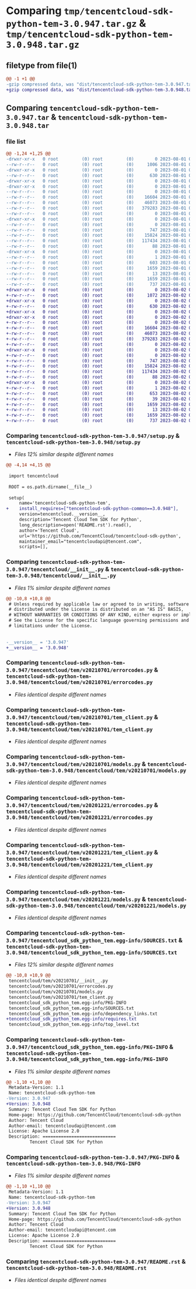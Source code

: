 # Comparing `tmp/tencentcloud-sdk-python-tem-3.0.947.tar.gz` & `tmp/tencentcloud-sdk-python-tem-3.0.948.tar.gz`

## filetype from file(1)

```diff
@@ -1 +1 @@
-gzip compressed data, was "dist/tencentcloud-sdk-python-tem-3.0.947.tar", last modified: Tue Aug  1 00:57:31 2023, max compression
+gzip compressed data, was "dist/tencentcloud-sdk-python-tem-3.0.948.tar", last modified: Wed Aug  2 00:38:58 2023, max compression
```

## Comparing `tencentcloud-sdk-python-tem-3.0.947.tar` & `tencentcloud-sdk-python-tem-3.0.948.tar`

### file list

```diff
@@ -1,24 +1,25 @@
-drwxr-xr-x   0 root         (0) root         (0)        0 2023-08-01 00:57:31.000000 tencentcloud-sdk-python-tem-3.0.947/
--rw-r--r--   0 root         (0) root         (0)     1006 2023-08-01 00:57:31.000000 tencentcloud-sdk-python-tem-3.0.947/setup.py
-drwxr-xr-x   0 root         (0) root         (0)        0 2023-08-01 00:57:31.000000 tencentcloud-sdk-python-tem-3.0.947/tencentcloud/
--rw-r--r--   0 root         (0) root         (0)      630 2023-08-01 00:57:31.000000 tencentcloud-sdk-python-tem-3.0.947/tencentcloud/__init__.py
-drwxr-xr-x   0 root         (0) root         (0)        0 2023-08-01 00:57:31.000000 tencentcloud-sdk-python-tem-3.0.947/tencentcloud/tem/
-drwxr-xr-x   0 root         (0) root         (0)        0 2023-08-01 00:57:31.000000 tencentcloud-sdk-python-tem-3.0.947/tencentcloud/tem/v20210701/
--rw-r--r--   0 root         (0) root         (0)        0 2023-08-01 00:57:31.000000 tencentcloud-sdk-python-tem-3.0.947/tencentcloud/tem/v20210701/__init__.py
--rw-r--r--   0 root         (0) root         (0)    16604 2023-08-01 00:57:31.000000 tencentcloud-sdk-python-tem-3.0.947/tencentcloud/tem/v20210701/errorcodes.py
--rw-r--r--   0 root         (0) root         (0)    46073 2023-08-01 00:57:31.000000 tencentcloud-sdk-python-tem-3.0.947/tencentcloud/tem/v20210701/tem_client.py
--rw-r--r--   0 root         (0) root         (0)   379283 2023-08-01 00:57:31.000000 tencentcloud-sdk-python-tem-3.0.947/tencentcloud/tem/v20210701/models.py
--rw-r--r--   0 root         (0) root         (0)        0 2023-08-01 00:57:31.000000 tencentcloud-sdk-python-tem-3.0.947/tencentcloud/tem/__init__.py
-drwxr-xr-x   0 root         (0) root         (0)        0 2023-08-01 00:57:31.000000 tencentcloud-sdk-python-tem-3.0.947/tencentcloud/tem/v20201221/
--rw-r--r--   0 root         (0) root         (0)        0 2023-08-01 00:57:31.000000 tencentcloud-sdk-python-tem-3.0.947/tencentcloud/tem/v20201221/__init__.py
--rw-r--r--   0 root         (0) root         (0)      747 2023-08-01 00:57:31.000000 tencentcloud-sdk-python-tem-3.0.947/tencentcloud/tem/v20201221/errorcodes.py
--rw-r--r--   0 root         (0) root         (0)    15824 2023-08-01 00:57:31.000000 tencentcloud-sdk-python-tem-3.0.947/tencentcloud/tem/v20201221/tem_client.py
--rw-r--r--   0 root         (0) root         (0)   117434 2023-08-01 00:57:31.000000 tencentcloud-sdk-python-tem-3.0.947/tencentcloud/tem/v20201221/models.py
--rw-r--r--   0 root         (0) root         (0)       88 2023-08-01 00:57:31.000000 tencentcloud-sdk-python-tem-3.0.947/setup.cfg
-drwxr-xr-x   0 root         (0) root         (0)        0 2023-08-01 00:57:31.000000 tencentcloud-sdk-python-tem-3.0.947/tencentcloud_sdk_python_tem.egg-info/
--rw-r--r--   0 root         (0) root         (0)        1 2023-08-01 00:57:31.000000 tencentcloud-sdk-python-tem-3.0.947/tencentcloud_sdk_python_tem.egg-info/dependency_links.txt
--rw-r--r--   0 root         (0) root         (0)      603 2023-08-01 00:57:31.000000 tencentcloud-sdk-python-tem-3.0.947/tencentcloud_sdk_python_tem.egg-info/SOURCES.txt
--rw-r--r--   0 root         (0) root         (0)     1659 2023-08-01 00:57:31.000000 tencentcloud-sdk-python-tem-3.0.947/tencentcloud_sdk_python_tem.egg-info/PKG-INFO
--rw-r--r--   0 root         (0) root         (0)       13 2023-08-01 00:57:31.000000 tencentcloud-sdk-python-tem-3.0.947/tencentcloud_sdk_python_tem.egg-info/top_level.txt
--rw-r--r--   0 root         (0) root         (0)     1659 2023-08-01 00:57:31.000000 tencentcloud-sdk-python-tem-3.0.947/PKG-INFO
--rw-r--r--   0 root         (0) root         (0)      737 2023-08-01 00:57:31.000000 tencentcloud-sdk-python-tem-3.0.947/README.rst
+drwxr-xr-x   0 root         (0) root         (0)        0 2023-08-02 00:38:58.000000 tencentcloud-sdk-python-tem-3.0.948/
+-rw-r--r--   0 root         (0) root         (0)     1072 2023-08-02 00:38:58.000000 tencentcloud-sdk-python-tem-3.0.948/setup.py
+drwxr-xr-x   0 root         (0) root         (0)        0 2023-08-02 00:38:58.000000 tencentcloud-sdk-python-tem-3.0.948/tencentcloud/
+-rw-r--r--   0 root         (0) root         (0)      630 2023-08-02 00:38:58.000000 tencentcloud-sdk-python-tem-3.0.948/tencentcloud/__init__.py
+drwxr-xr-x   0 root         (0) root         (0)        0 2023-08-02 00:38:58.000000 tencentcloud-sdk-python-tem-3.0.948/tencentcloud/tem/
+drwxr-xr-x   0 root         (0) root         (0)        0 2023-08-02 00:38:58.000000 tencentcloud-sdk-python-tem-3.0.948/tencentcloud/tem/v20210701/
+-rw-r--r--   0 root         (0) root         (0)        0 2023-08-02 00:38:58.000000 tencentcloud-sdk-python-tem-3.0.948/tencentcloud/tem/v20210701/__init__.py
+-rw-r--r--   0 root         (0) root         (0)    16604 2023-08-02 00:38:58.000000 tencentcloud-sdk-python-tem-3.0.948/tencentcloud/tem/v20210701/errorcodes.py
+-rw-r--r--   0 root         (0) root         (0)    46073 2023-08-02 00:38:58.000000 tencentcloud-sdk-python-tem-3.0.948/tencentcloud/tem/v20210701/tem_client.py
+-rw-r--r--   0 root         (0) root         (0)   379283 2023-08-02 00:38:58.000000 tencentcloud-sdk-python-tem-3.0.948/tencentcloud/tem/v20210701/models.py
+-rw-r--r--   0 root         (0) root         (0)        0 2023-08-02 00:38:58.000000 tencentcloud-sdk-python-tem-3.0.948/tencentcloud/tem/__init__.py
+drwxr-xr-x   0 root         (0) root         (0)        0 2023-08-02 00:38:58.000000 tencentcloud-sdk-python-tem-3.0.948/tencentcloud/tem/v20201221/
+-rw-r--r--   0 root         (0) root         (0)        0 2023-08-02 00:38:58.000000 tencentcloud-sdk-python-tem-3.0.948/tencentcloud/tem/v20201221/__init__.py
+-rw-r--r--   0 root         (0) root         (0)      747 2023-08-02 00:38:58.000000 tencentcloud-sdk-python-tem-3.0.948/tencentcloud/tem/v20201221/errorcodes.py
+-rw-r--r--   0 root         (0) root         (0)    15824 2023-08-02 00:38:58.000000 tencentcloud-sdk-python-tem-3.0.948/tencentcloud/tem/v20201221/tem_client.py
+-rw-r--r--   0 root         (0) root         (0)   117434 2023-08-02 00:38:58.000000 tencentcloud-sdk-python-tem-3.0.948/tencentcloud/tem/v20201221/models.py
+-rw-r--r--   0 root         (0) root         (0)       88 2023-08-02 00:38:58.000000 tencentcloud-sdk-python-tem-3.0.948/setup.cfg
+drwxr-xr-x   0 root         (0) root         (0)        0 2023-08-02 00:38:58.000000 tencentcloud-sdk-python-tem-3.0.948/tencentcloud_sdk_python_tem.egg-info/
+-rw-r--r--   0 root         (0) root         (0)        1 2023-08-02 00:38:58.000000 tencentcloud-sdk-python-tem-3.0.948/tencentcloud_sdk_python_tem.egg-info/dependency_links.txt
+-rw-r--r--   0 root         (0) root         (0)      653 2023-08-02 00:38:58.000000 tencentcloud-sdk-python-tem-3.0.948/tencentcloud_sdk_python_tem.egg-info/SOURCES.txt
+-rw-r--r--   0 root         (0) root         (0)       39 2023-08-02 00:38:58.000000 tencentcloud-sdk-python-tem-3.0.948/tencentcloud_sdk_python_tem.egg-info/requires.txt
+-rw-r--r--   0 root         (0) root         (0)     1659 2023-08-02 00:38:58.000000 tencentcloud-sdk-python-tem-3.0.948/tencentcloud_sdk_python_tem.egg-info/PKG-INFO
+-rw-r--r--   0 root         (0) root         (0)       13 2023-08-02 00:38:58.000000 tencentcloud-sdk-python-tem-3.0.948/tencentcloud_sdk_python_tem.egg-info/top_level.txt
+-rw-r--r--   0 root         (0) root         (0)     1659 2023-08-02 00:38:58.000000 tencentcloud-sdk-python-tem-3.0.948/PKG-INFO
+-rw-r--r--   0 root         (0) root         (0)      737 2023-08-02 00:38:58.000000 tencentcloud-sdk-python-tem-3.0.948/README.rst
```

### Comparing `tencentcloud-sdk-python-tem-3.0.947/setup.py` & `tencentcloud-sdk-python-tem-3.0.948/setup.py`

 * *Files 12% similar despite different names*

```diff
@@ -4,14 +4,15 @@
 
 import tencentcloud
 
 ROOT = os.path.dirname(__file__)
 
 setup(
     name='tencentcloud-sdk-python-tem',
+    install_requires=["tencentcloud-sdk-python-common==3.0.948"],
     version=tencentcloud.__version__,
     description='Tencent Cloud Tem SDK for Python',
     long_description=open('README.rst').read(),
     author='Tencent Cloud',
     url='https://github.com/TencentCloud/tencentcloud-sdk-python',
     maintainer_email="tencentcloudapi@tencent.com",
     scripts=[],
```

### Comparing `tencentcloud-sdk-python-tem-3.0.947/tencentcloud/__init__.py` & `tencentcloud-sdk-python-tem-3.0.948/tencentcloud/__init__.py`

 * *Files 1% similar despite different names*

```diff
@@ -10,8 +10,8 @@
 # Unless required by applicable law or agreed to in writing, software
 # distributed under the License is distributed on an "AS IS" BASIS,
 # WITHOUT WARRANTIES OR CONDITIONS OF ANY KIND, either express or implied.
 # See the License for the specific language governing permissions and
 # limitations under the License.
 
 
-__version__ = '3.0.947'
+__version__ = '3.0.948'
```

### Comparing `tencentcloud-sdk-python-tem-3.0.947/tencentcloud/tem/v20210701/errorcodes.py` & `tencentcloud-sdk-python-tem-3.0.948/tencentcloud/tem/v20210701/errorcodes.py`

 * *Files identical despite different names*

### Comparing `tencentcloud-sdk-python-tem-3.0.947/tencentcloud/tem/v20210701/tem_client.py` & `tencentcloud-sdk-python-tem-3.0.948/tencentcloud/tem/v20210701/tem_client.py`

 * *Files identical despite different names*

### Comparing `tencentcloud-sdk-python-tem-3.0.947/tencentcloud/tem/v20210701/models.py` & `tencentcloud-sdk-python-tem-3.0.948/tencentcloud/tem/v20210701/models.py`

 * *Files identical despite different names*

### Comparing `tencentcloud-sdk-python-tem-3.0.947/tencentcloud/tem/v20201221/errorcodes.py` & `tencentcloud-sdk-python-tem-3.0.948/tencentcloud/tem/v20201221/errorcodes.py`

 * *Files identical despite different names*

### Comparing `tencentcloud-sdk-python-tem-3.0.947/tencentcloud/tem/v20201221/tem_client.py` & `tencentcloud-sdk-python-tem-3.0.948/tencentcloud/tem/v20201221/tem_client.py`

 * *Files identical despite different names*

### Comparing `tencentcloud-sdk-python-tem-3.0.947/tencentcloud/tem/v20201221/models.py` & `tencentcloud-sdk-python-tem-3.0.948/tencentcloud/tem/v20201221/models.py`

 * *Files identical despite different names*

### Comparing `tencentcloud-sdk-python-tem-3.0.947/tencentcloud_sdk_python_tem.egg-info/SOURCES.txt` & `tencentcloud-sdk-python-tem-3.0.948/tencentcloud_sdk_python_tem.egg-info/SOURCES.txt`

 * *Files 12% similar despite different names*

```diff
@@ -10,8 +10,9 @@
 tencentcloud/tem/v20210701/__init__.py
 tencentcloud/tem/v20210701/errorcodes.py
 tencentcloud/tem/v20210701/models.py
 tencentcloud/tem/v20210701/tem_client.py
 tencentcloud_sdk_python_tem.egg-info/PKG-INFO
 tencentcloud_sdk_python_tem.egg-info/SOURCES.txt
 tencentcloud_sdk_python_tem.egg-info/dependency_links.txt
+tencentcloud_sdk_python_tem.egg-info/requires.txt
 tencentcloud_sdk_python_tem.egg-info/top_level.txt
```

### Comparing `tencentcloud-sdk-python-tem-3.0.947/tencentcloud_sdk_python_tem.egg-info/PKG-INFO` & `tencentcloud-sdk-python-tem-3.0.948/tencentcloud_sdk_python_tem.egg-info/PKG-INFO`

 * *Files 1% similar despite different names*

```diff
@@ -1,10 +1,10 @@
 Metadata-Version: 1.1
 Name: tencentcloud-sdk-python-tem
-Version: 3.0.947
+Version: 3.0.948
 Summary: Tencent Cloud Tem SDK for Python
 Home-page: https://github.com/TencentCloud/tencentcloud-sdk-python
 Author: Tencent Cloud
 Author-email: tencentcloudapi@tencent.com
 License: Apache License 2.0
 Description: ============================
         Tencent Cloud SDK for Python
```

### Comparing `tencentcloud-sdk-python-tem-3.0.947/PKG-INFO` & `tencentcloud-sdk-python-tem-3.0.948/PKG-INFO`

 * *Files 1% similar despite different names*

```diff
@@ -1,10 +1,10 @@
 Metadata-Version: 1.1
 Name: tencentcloud-sdk-python-tem
-Version: 3.0.947
+Version: 3.0.948
 Summary: Tencent Cloud Tem SDK for Python
 Home-page: https://github.com/TencentCloud/tencentcloud-sdk-python
 Author: Tencent Cloud
 Author-email: tencentcloudapi@tencent.com
 License: Apache License 2.0
 Description: ============================
         Tencent Cloud SDK for Python
```

### Comparing `tencentcloud-sdk-python-tem-3.0.947/README.rst` & `tencentcloud-sdk-python-tem-3.0.948/README.rst`

 * *Files identical despite different names*

